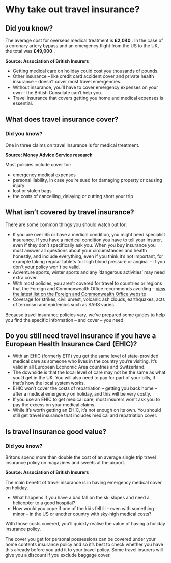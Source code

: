 # Why take out travel insurance?

## Did you know?

The average cost for overseas medical treatment is **£2,040** . In the case of a coronary artery bypass and an emergency flight from the US to the UK, the total was **£49,000** .

**Source: Association of British Insurers**

- Getting medical care on holiday could cost you thousands of pounds.
- Other insurance – like credit card accident cover and private health insurance – doesn’t cover most travel emergencies.
- Without insurance, you’ll have to cover emergency expenses on your own – the British Consulate can’t help you.
- Travel insurance that covers getting you home and medical expenses is essential.

## What does travel insurance cover?

### Did you know?

One in three claims on travel insurance is for medical treatment.

**Source: Money Advice Service research**

Most policies include cover for:

- emergency medical expenses
- personal liability, in case you’re sued for damaging property or causing injury
- lost or stolen bags
- the costs of cancelling, delaying or cutting short your trip

## What isn’t covered by travel insurance?

There are some common things you should watch out for:

- If you are over 65 or have a medical condition, you might need specialist insurance. If you have a medical condition you have to tell your insurer, even if they don’t specifically ask you. When you buy insurance you must answer all questions about your circumstances and health honestly, and include everything, even if you think it’s not important, for example taking regular tablets for high blood pressure or angina  – if you don't your policy won't be valid.
- Adventure sports, winter sports and any ‘dangerous activities’ may need extra cover.
- With most policies, you aren’t covered for travel to countries or regions that the Foreign and Commonwealth Office recommends avoiding – [view the latest list on the Foreign and Commonwealth Office website](http://www.fco.gov.uk/en/travel-and-living-abroad/travel-advice-by-country?action=noTravelAll#noTravelAll "Countries or regions the Foreign and Commonwealth Office recommends avoiding")
- Coverage for strikes, civil unrest, volcanic ash clouds, earthquakes, acts of terrorism and epidemics such as SARS varies.

Because travel insurance policies vary, we’ve prepared some guides to help you find the specific information – and cover – you need.

## Do you still need travel insurance if you have a European Health Insurance Card (EHIC)?

- With an EHIC (formerly E111) you get the same level of state-provided medical care as someone who lives in the country you’re visiting. It’s valid in all European Economic Area countries and Switzerland.
- The downside is that the local level of care may not be the same as what you’d get in the UK. You will also need to pay for part of your bills, if that’s how the local system works.
- EHIC won’t cover the costs of repatriation – getting you back home – after a medical emergency on holiday, and this will be very costly.
- If you use an EHIC to get medical care, most insurers won’t ask you to pay the excess on your medical claims.
- While it’s worth getting an EHIC, it’s not enough on its own. You should still get travel insurance that includes medical and repatriation cover.

## Is travel insurance good value?

### Did you know?

Britons spend more than double the cost of an average single trip travel insurance policy on magazines and sweets at the airport.

**Source: Association of British Insurers**

The main benefit of travel insurance is in having emergency medical cover on holiday.

- What happens if you have a bad fall on the ski slopes and need a helicopter to a good hospital?
- How would you cope if one of the kids fell ill – even with something minor – in the US or another country with sky-high medical costs?

With those costs covered, you’ll quickly realise the value of having a holiday insurance policy.

The cover you get for personal possessions can be covered under your home contents insurance policy and so it’s best to check whether you have this already before you add it to your travel policy. Some travel insurers will give you a discount if you exclude baggage cover.
